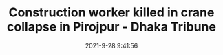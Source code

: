---
"title": "Construction worker killed in crane collapse in Pirojpur - Dhaka Tribune"
"date": "2021-9-28 9:41:56"
"feed_name": "GOOGLENEWSCONSTRUCTION"
"feed_website": "https://news.google.com/search?q=construction%2Bincident&hl=en-US&gl=US&ceid=US:en"
"feed_rss": "https://news.google.com/rss/search?q=construction%2Bincident&hl=en-US&gl=US&ceid=US:en"
"link": "https://www.dhakatribune.com/bangladesh/nation/2021/09/28/construction-worker-killed-in-crane-collapse-in-pirojpur"
"source": "{'href': 'https://www.dhakatribune.com', 'title': 'Dhaka Tribune'}"
"file": "_posts/2021-1-1-60c2b5937c5857b6234b6d26989f8e6ebe2e6862.md"
"accident": "1"
"drilling": "1"
"dead": "1"
"injured": "0"
"arrested": "0"
"where": "construction site"
"causes": "collapse"
"place": "unknown place"
---